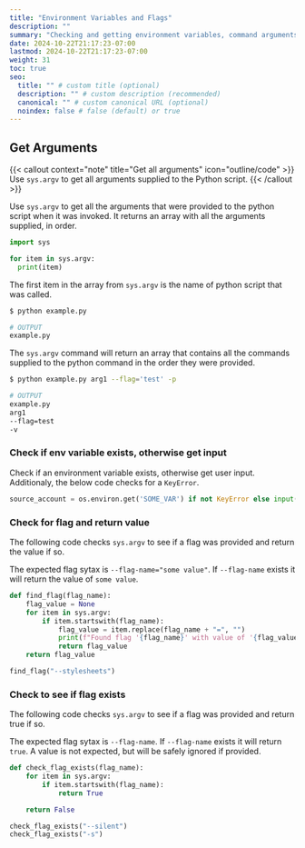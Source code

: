 ```yaml
---
title: "Environment Variables and Flags"
description: ""
summary: "Checking and getting environment variables, command arguments, and flags in Python scripts."
date: 2024-10-22T21:17:23-07:00
lastmod: 2024-10-22T21:17:23-07:00
weight: 31
toc: true
seo:
  title: "" # custom title (optional)
  description: "" # custom description (recommended)
  canonical: "" # custom canonical URL (optional)
  noindex: false # false (default) or true
---
```


## Get Arguments

{{< callout context="note" title="Get all arguments" icon="outline/code" >}}
Use `sys.argv` to get all arguments supplied to the Python script.
{{< /callout >}}

Use `sys.argv` to get all the arguments that were provided to the python script when it was invoked. It returns an array with all the arguments supplied, in order.

```python
import sys

for item in sys.argv:
  print(item)
```

The first item in the array from `sys.argv` is the name of python script that was called.

```bash
$ python example.py

# OUTPUT
example.py
```

The `sys.argv` command will return an array that contains all the commands supplied to the python command in the order they were provided.

```bash
$ python example.py arg1 --flag='test' -p

# OUTPUT
example.py
arg1
--flag=test
-v
```

### Check if env variable exists, otherwise get input

Check if an environment variable exists, otherwise get user input. Additionaly, the below code checks for a `KeyError`.

```python
source_account = os.environ.get('SOME_VAR') if not KeyError else input("Enter input:")
```

### Check for flag and return value

The following code checks `sys.argv` to see if a flag was provided and return the value if so.

The expected flag sytax is `--flag-name="some value"`. If `--flag-name` exists it will return the value of `some value`.

```python
def find_flag(flag_name):
    flag_value = None
    for item in sys.argv:
        if item.startswith(flag_name):
            flag_value = item.replace(flag_name + "=", "")
            print(f"Found flag '{flag_name}' with value of '{flag_value}'")
            return flag_value
    return flag_value

find_flag("--stylesheets")
```

### Check to see if flag exists

The following code checks `sys.argv` to see if a flag was provided and return true if so.

The expected flag sytax is `--flag-name`. If `--flag-name` exists it will return `true`. A value is not expected, but will be safely ignored if provided.

```python
def check_flag_exists(flag_name):
    for item in sys.argv:
        if item.startswith(flag_name):
            return True

    return False

check_flag_exists("--silent")
check_flag_exists("-s")
```
